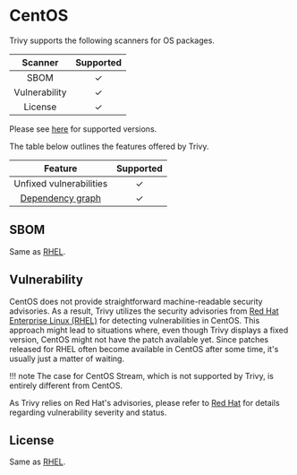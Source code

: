 # CentOS
Trivy supports the following scanners for OS packages.

|    Scanner    | Supported |
| :-----------: | :-------: |
|     SBOM      |     ✓     |
| Vulnerability |     ✓     |
|    License    |     ✓     |

Please see [here](index.md#supported-os) for supported versions.

The table below outlines the features offered by Trivy.

|                Feature                | Supported |
| :-----------------------------------: | :-------: |
|        Unfixed vulnerabilities        |     ✓     |
| [Dependency graph][dependench-graph] |     ✓     |

## SBOM
Same as [RHEL](rhel.md).

## Vulnerability
CentOS does not provide straightforward machine-readable security advisories.
As a result, Trivy utilizes the security advisories from [Red Hat Enterprise Linux (RHEL)](rhel.md) for detecting vulnerabilities in CentOS.
This approach might lead to situations where, even though Trivy displays a fixed version, CentOS might not have the patch available yet.
Since patches released for RHEL often become available in CentOS after some time, it's usually just a matter of waiting.

!!! note
    The case for CentOS Stream, which is not supported by Trivy, is entirely different from CentOS.

As Trivy relies on Red Hat's advisories, please refer to [Red Hat](rhel.md) for details regarding vulnerability severity and status.


## License
Same as [RHEL](rhel.md).


[dependench-graph]: ../../configuration/reporting.md#show-origins-of-vulnerable-dependencies